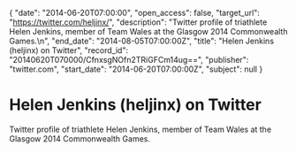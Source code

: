 {
  "date": "2014-06-20T07:00:00", 
  "open_access": false, 
  "target_url": "https://twitter.com/heljinx/", 
  "description": "Twitter profile of triathlete Helen Jenkins, member of Team Wales at the Glasgow 2014 Commonwealth Games.\n", 
  "end_date": "2014-08-05T07:00:00Z", 
  "title": "Helen Jenkins (heljinx) on Twitter", 
  "record_id": "20140620T070000/CfnxsgNOfn2TRiGFCm14ug==", 
  "publisher": "twitter.com", 
  "start_date": "2014-06-20T07:00:00Z", 
  "subject": null
}

# Helen Jenkins (heljinx) on Twitter

Twitter profile of triathlete Helen Jenkins, member of Team Wales at the Glasgow 2014 Commonwealth Games.
